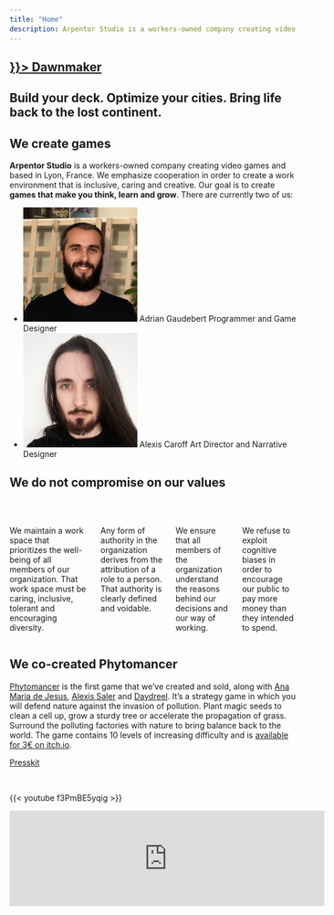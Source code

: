 ```yaml
---
title: "Home"
description: Arpentor Studio is a workers-owned company creating video games. We make games that make you think, learn and grow.
---
```


<section class="hero is-halfheight dawnmaker-banner home-banner">
    <div class="hero-body"></div>
    <div class="hero-foot">
        <h1 class="title dawnmaker-title">
            <a href={{< ref "games/dawnmaker">}}>
                Dawnmaker
            </a>
        </h1>
        <h2 class="subtitle has-text-light">
            Build your deck. Optimize your cities. Bring life back to the lost continent.
        </h2>
    </div>
</section>

<section class="section">
<div class="block container mb-6">

<h2 class="title is-2">We create games</h2>

<strong>Arpentor Studio</strong> is a workers-owned company creating video games and based in Lyon, France. We emphasize cooperation in order to create a work environment that is inclusive, caring and creative. Our goal is to create <strong>games that make you think, learn and grow</strong>. There are currently two of us:

<ul class="employees">
    <li>
        <img src="/img/portraits/Adrian.png" alt="Portrait de Adrian Gaudebert">
        <span class="name">Adrian Gaudebert</span>
        <span>Programmer and Game Designer</span>
    </li>
    <li>
        <img src="/img/portraits/Alexis.png" alt="Portrait de Alexis Caroff">
        <span class="name">Alexis Caroff</span>
        <span>Art Director and Narrative Designer</span>
    </li>
</ul>
</div>

<div class="container mb-6">

<h2 class="title is-2">We do not compromise on our values</h2>

<div class="columns is-multiline">
        <div class="column is-half">
            <div class="box">
                <div class="media">
                    <div class="media-left">
                        <figure class="image is-64x64">
                            <img src="/img/icons/cherish.svg" alt="">
                        </figure>
                    </div>
                    <div class="media-content">
                        <p>We maintain a work space that prioritizes the well-being of all members of our organization. That work space must be caring, inclusive, tolerant and encouraging diversity.</p>
                    </div>
                </div>
            </div>
        </div>
        <div class="column is-half">
            <div class="box">
                <div class="media">
                    <div class="media-left">
                        <figure class="image is-64x64">
                            <img src="/img/icons/laurels.svg" alt="">
                        </figure>
                    </div>
                    <div class="media-content">
                        <p>Any form of authority in the organization derives from the attribution of a role to a person. That authority is clearly defined and voidable.</p>
                    </div>
                </div>
            </div>
        </div>
        <div class="column is-half">
            <div class="box">
                <div class="media">
                    <div class="media-left">
                        <figure class="image is-64x64">
                            <img src="/img/icons/brain.svg" alt="">
                        </figure>
                    </div>
                    <div class="media-content">
                        <p>We ensure that all members of the organization understand the reasons behind our decisions and our way of working.</p>
                    </div>
                </div>
            </div>
        </div>
        <div class="column is-half">
            <div class="box">
                <div class="media">
                    <div class="media-left">
                        <figure class="image is-64x64">
                            <img src="/img/icons/artificial-intelligence.svg" alt="">
                        </figure>
                    </div>
                    <div class="media-content">
                        <p>We refuse to exploit cognitive biases in order to encourage our public to pay more money than they intended to spend.</p>
                    </div>
                </div>
            </div>
        </div>
</div>
</div>

<div class="block container phytomancer-home-content">

<h2 class="title is-2">We co-created Phytomancer</h2>

[Phytomancer](https://daydreel.itch.io/phytomancer) is the first game that we’ve created and sold, along with [Ana Maria de Jesus](https://www.artstation.com/jesuslovesyou), [Alexis Saler](https://www.fossilrecords.fr/) and [Daydreel](https://daydreel.itch.io/). It’s a strategy game in which you will defend nature against the invasion of pollution. Plant magic seeds to clean a cell up, grow a sturdy tree or accelerate the propagation of grass. Surround the polluting factories with nature to bring balance back to the world. The game contains 10 levels of increasing difficulty and is [available for 3€ on itch.io](https://daydreel.itch.io/phytomancer).

[Presskit](http://adrian.gaudebert.fr/en/phytomancer/)

<br />

{{< youtube f3PmBE5yqig >}}

<div class="itch-io-widget">
    <iframe src="https://itch.io/embed/1185198" width="552" height="167" frameborder="0"><a href="https://daydreel.itch.io/phytomancer">Phytomancer by Daydreel, alexis.saler, Akaroff, adngdb</a></iframe>
</div>

</div>
</section>
